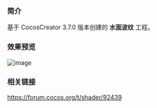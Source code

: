 ### 简介
基于 CocosCreator 3.7.0 版本创建的 **水面波纹** 工程。

### 效果预览
![image](../../../gif/202202/2022022411.gif)

### 相关链接
https://forum.cocos.org/t/shader/92439